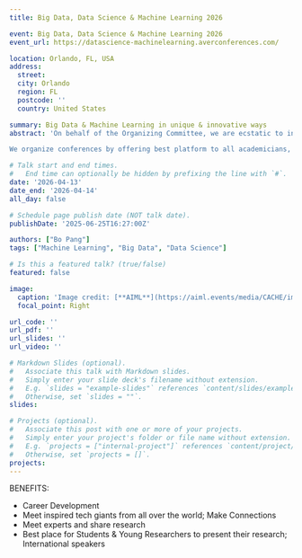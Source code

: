 ```yaml
---
title: Big Data, Data Science & Machine Learning 2026

event: Big Data, Data Science & Machine Learning 2026
event_url: https://datascience-machinelearning.averconferences.com/

location: Orlando, FL, USA
address:
  street: 
  city: Orlando
  region: FL
  postcode: ''
  country: United States

summary: Big Data & Machine Learning in unique & innovative ways
abstract: 'On behalf of the Organizing Committee, we are ecstatic to invite you to “5th Tech Summit on Big Data, Data Science & Machine Learning”.

We organize conferences by offering best platform to all academicians, researchers and industry professionals. Conference will be scheduled on wide range of topics and it will be helpful for scientific fraternity to be connected while staying at their preferred place. Join the Conference organized by us and let the world know about your research and innovation.'

# Talk start and end times.
#   End time can optionally be hidden by prefixing the line with `#`.
date: '2026-04-13'
date_end: '2026-04-14'
all_day: false

# Schedule page publish date (NOT talk date).
publishDate: '2025-06-25T16:27:00Z'

authors: ["Bo Pang"]
tags: ["Machine Learning", "Big Data", "Data Science"]

# Is this a featured talk? (true/false)
featured: false

image:
  caption: 'Image credit: [**AIML**](https://aiml.events/media/CACHE/images/image/70/53/70531a296d5c40e5b8bfbc2348871042/6f40f7f410016245793ef18451af4868.jpg)'
  focal_point: Right

url_code: ''
url_pdf: ''
url_slides: ''
url_video: ''

# Markdown Slides (optional).
#   Associate this talk with Markdown slides.
#   Simply enter your slide deck's filename without extension.
#   E.g. `slides = "example-slides"` references `content/slides/example-slides.md`.
#   Otherwise, set `slides = ""`.
slides:

# Projects (optional).
#   Associate this post with one or more of your projects.
#   Simply enter your project's folder or file name without extension.
#   E.g. `projects = ["internal-project"]` references `content/project/deep-learning/index.md`.
#   Otherwise, set `projects = []`.
projects:
---
```


BENEFITS:
- Career Development
- Meet inspired tech giants from all over the world; Make Connections
- Meet experts and share research
- Best place for Students & Young Researchers to present their research; International speakers
